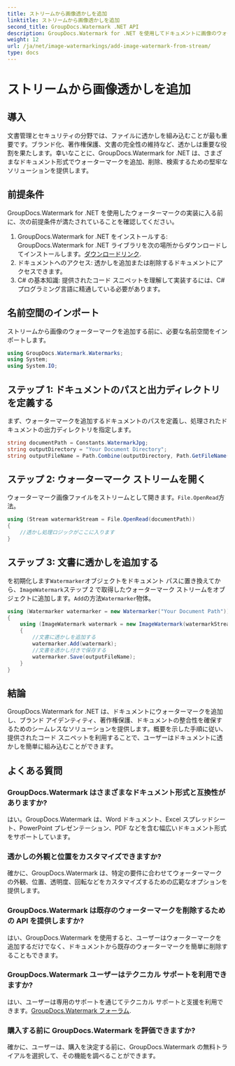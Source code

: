 ```yaml
---
title: ストリームから画像透かしを追加
linktitle: ストリームから画像透かしを追加
second_title: GroupDocs.Watermark .NET API
description: GroupDocs.Watermark for .NET を使用してドキュメントに画像のウォーターマークを追加する方法を学びます。ウォーターマークをシームレスに統合するには、ステップバイステップのガイドに従ってください。
weight: 12
url: /ja/net/image-watermarkings/add-image-watermark-from-stream/
type: docs
---
```

# ストリームから画像透かしを追加

## 導入
文書管理とセキュリティの分野では、ファイルに透かしを組み込むことが最も重要です。ブランド化、著作権保護、文書の完全性の維持など、透かしは重要な役割を果たします。幸いなことに、GroupDocs.Watermark for .NET は、さまざまなドキュメント形式でウォーターマークを追加、削除、検索するための堅牢なソリューションを提供します。
## 前提条件
GroupDocs.Watermark for .NET を使用したウォーターマークの実装に入る前に、次の前提条件が満たされていることを確認してください。
1.  GroupDocs.Watermark for .NET をインストールする: GroupDocs.Watermark for .NET ライブラリを次の場所からダウンロードしてインストールします。[ダウンロードリンク](https://releases.groupdocs.com/Watermark/net/).
2. ドキュメントへのアクセス: 透かしを追加または削除するドキュメントにアクセスできます。
3. C# の基本知識: 提供されたコード スニペットを理解して実装するには、C# プログラミング言語に精通している必要があります。

## 名前空間のインポート
ストリームから画像のウォーターマークを追加する前に、必要な名前空間をインポートします。
```csharp
using GroupDocs.Watermark.Watermarks;
using System;
using System.IO;
```

## ステップ 1: ドキュメントのパスと出力ディレクトリを定義する
まず、ウォーターマークを追加するドキュメントのパスを定義し、処理されたドキュメントの出力ディレクトリを指定します。
```csharp
string documentPath = Constants.WatermarkJpg;
string outputDirectory = "Your Document Directory";
string outputFileName = Path.Combine(outputDirectory, Path.GetFileName(documentPath));
```
## ステップ 2: ウォーターマーク ストリームを開く
ウォーターマーク画像ファイルをストリームとして開きます。`File.OpenRead`方法。
```csharp
using (Stream watermarkStream = File.OpenRead(documentPath))
{
    //透かし処理ロジックがここに入ります
}
```
## ステップ 3: 文書に透かしを追加する
を初期化します`Watermarker`オブジェクトをドキュメント パスに置き換えてから、`ImageWatermark`ステップ 2 で取得したウォーターマーク ストリームをオブジェクトに追加します。`Add`の方法`Watermarker`物体。
```csharp
using (Watermarker watermarker = new Watermarker("Your Document Path"))
{
    using (ImageWatermark watermark = new ImageWatermark(watermarkStream))
    {
        //文書に透かしを追加する
        watermarker.Add(watermark);
        //文書を透かし付きで保存する
        watermarker.Save(outputFileName);
    }
}
```

## 結論
GroupDocs.Watermark for .NET は、ドキュメントにウォーターマークを追加し、ブランド アイデンティティ、著作権保護、ドキュメントの整合性を確保するためのシームレスなソリューションを提供します。概要を示した手順に従い、提供されたコード スニペットを利用することで、ユーザーはドキュメントに透かしを簡単に組み込むことができます。
## よくある質問
### GroupDocs.Watermark はさまざまなドキュメント形式と互換性がありますか?
はい。GroupDocs.Watermark は、Word ドキュメント、Excel スプレッドシート、PowerPoint プレゼンテーション、PDF などを含む幅広いドキュメント形式をサポートしています。
### 透かしの外観と位置をカスタマイズできますか?
確かに、GroupDocs.Watermark は、特定の要件に合わせてウォーターマークの外観、位置、透明度、回転などをカスタマイズするための広範なオプションを提供します。
### GroupDocs.Watermark は既存のウォーターマークを削除するための API を提供しますか?
はい、GroupDocs.Watermark を使用すると、ユーザーはウォーターマークを追加するだけでなく、ドキュメントから既存のウォーターマークを簡単に削除することもできます。
### GroupDocs.Watermark ユーザーはテクニカル サポートを利用できますか?
はい、ユーザーは専用のサポートを通じてテクニカル サポートと支援を利用できます。[GroupDocs.Watermark フォーラム](https://forum.groupdocs.com/c/watermark/19).
### 購入する前に GroupDocs.Watermark を評価できますか?
確かに、ユーザーは、購入を決定する前に、GroupDocs.Watermark の無料トライアルを選択して、その機能を調べることができます。